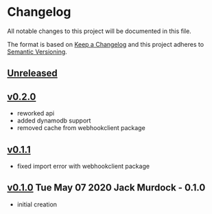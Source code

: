 # Changelog
All notable changes to this project will be documented in this file.

The format is based on [Keep a Changelog](http://keepachangelog.com/en/1.0.0/)
and this project adheres to [Semantic Versioning](http://semver.org/spec/v2.0.0.html).

## [Unreleased]

## [v0.2.0]
- reworked api
- added dynamodb support
- removed cache from webhookclient package

## [v0.1.1]
- fixed import error with webhookclient package

## [v0.1.0] Tue May 07 2020 Jack Murdock - 0.1.0
- initial creation

[Unreleased]: https://github.com/Comcast/talaria/compare/v0.2.0...HEAD
[v0.2.0]: https://github.com/Comcast/talaria/compare/v0.1.1...v0.2.0
[v0.1.1]: https://github.com/Comcast/talaria/compare/v0.1.0...v0.1.1
[v0.1.0]: https://github.com/Comcast/talaria/compare/v0.1.0...v0.1.0

